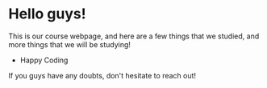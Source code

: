 # Hello guys!

This is our course webpage, and here are a few things that we studied, and more things that we will be studying!

- Happy Coding

If you guys have any doubts, don't hesitate to reach out!

